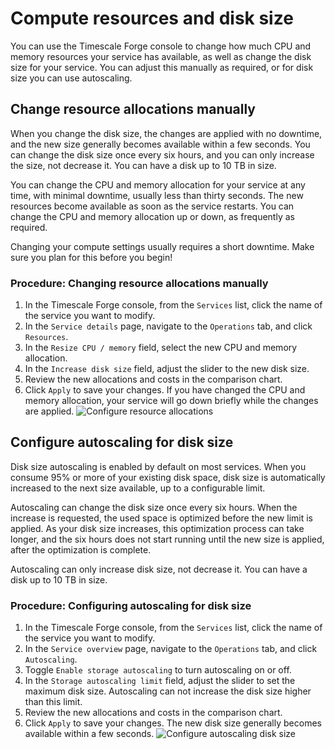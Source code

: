 # Compute resources and disk size
You can use the Timescale Forge console to change how much CPU and memory
resources your service has available, as well as change the disk size for your
service. You can adjust this manually as required, or for disk size you can use autoscaling.

## Change resource allocations manually
When you change the disk size, the changes are applied with no downtime, and the
new size generally becomes available within a few seconds. You can change the
disk size once every six hours, and you can only increase the size, not decrease
it. You can have a disk up to 10&nbsp;TB in size.

You can change the CPU and memory allocation for your service at any time, with
minimal downtime, usually less than thirty seconds. The new resources become
available as soon as the service restarts. You can change the CPU and memory
allocation up or down, as frequently as required.

<highlight type="warning">
Changing your compute settings usually requires a short downtime. Make sure you
plan for this before you begin!
</highlight>

### Procedure: Changing resource allocations manually
1.  In the Timescale Forge console, from the `Services` list, click the name of
    the service you want to modify.
1.  In the `Service details` page, navigate to the `Operations` tab, and click
    `Resources`.
1.  In the `Resize CPU / memory` field, select the new CPU and memory
    allocation.
1.  In the `Increase disk size` field, adjust the slider to the new disk size.
1.  Review the new allocations and costs in the comparison chart.
1.  Click `Apply` to save your changes. If you have changed the CPU and memory
    allocation, your service will go down briefly while the changes are applied.
    <img class="main-content__illustration" src="https://s3.amazonaws.com/assets.timescale.com/docs/images/tsc-resources-configure.png" alt="Configure resource allocations"/>

## Configure autoscaling for disk size
Disk size autoscaling is enabled by default on most services. When you consume
95% or more of your existing disk space, disk size is automatically increased to
the next size available, up to a configurable limit.

Autoscaling can change the disk size once every six hours. When the increase is
requested, the used space is optimized before the new limit is applied. As your
disk size increases, this optimization process can take longer, and the six
hours does not start running until the new size is applied, after the
optimization is complete.

Autoscaling can only increase disk size, not decrease it. You can have a disk up
to 10&nbsp;TB in size.

### Procedure: Configuring autoscaling for disk size
1.  In the Timescale Forge console, from the `Services` list, click the name of
    the service you want to modify.
1.  In the `Service overview` page, navigate to the `Operations` tab, and click
    `Autoscaling`.
1.  Toggle `Enable storage autoscaling` to turn autoscaling on or off.
1.  In the `Storage autoscaling limit` field, adjust the slider to set the
    maximum disk size. Autoscaling can not increase the disk size higher than
    this limit.
1.  Review the new allocations and costs in the comparison chart.
1.  Click `Apply` to save your changes. The new disk size generally becomes
    available within a few seconds.
    <img class="main-content__illustration" src="https://s3.amazonaws.com/assets.timescale.com/docs/images/tsc-autoscale-configure.png" alt="Configure autoscaling disk size"/>
